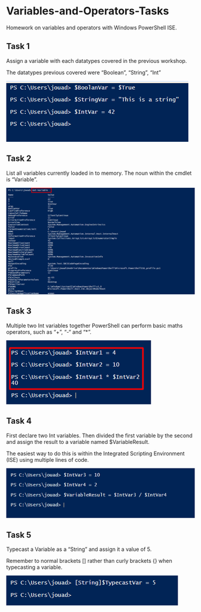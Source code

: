 # Variables-and-Operators-Tasks

Homework on variables and operators with Windows PowerShell ISE.

## Task 1
Assign a variable with each datatypes covered in the previous workshop.

The datatypes previous covered were “Boolean”, “String”, “Int”

![](Images/Screenshot_1.png)

## Task 2
List all variables currently loaded in to memory.
The noun within the cmdlet is “Variable”.

![](Images/Screenshot_2.png)

## Task 3

Multiple two Int variables together
PowerShell can perform basic maths operators, such as “+”, “-“ and “*”.

![](Images/Screenshot_3.png)

## Task 4

First declare two Int variables. Then divided the first variable by the second and assign the result to a variable named $VariableResult.

The easiest way to do this is within the Integrated Scripting Environment
(ISE) using multiple lines of code.

![](Images/Screenshot_4.png)


## Task 5

Typecast a Variable as a “String” and assign it a value of 5.

Remember to normal brackets [] rather than curly brackets {} when typecasting a variable.

![](Images/Screenshot_5.png)